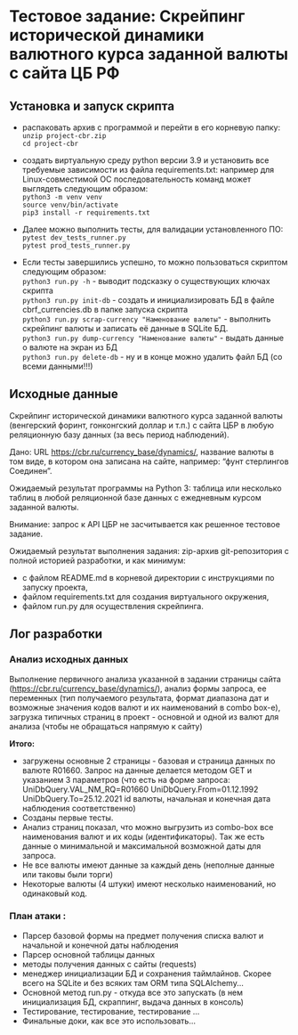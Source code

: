 # Тестовое задание: Скрейпинг исторической динамики валютного курса заданной валюты с сайта ЦБ РФ

## Установка и запуск скрипта 
* распаковать архив с программой и перейти в его корневую папку:  
`unzip project-cbr.zip`  
`cd project-cbr`  

* создать виртуальную среду python версии 3.9 и установить все требуемые зависимости из файла requirements.txt: например для Linux-совместимой ОС последовательность команд может выглядеть следующим образом:    
`python3 -m venv venv`  
`source venv/bin/activate`  
`pip3 install -r requirements.txt`  

* Далее можно выполнить тесты, для валидации установленного ПО:  
`pytest dev_tests_runner.py`  
`pytest prod_tests_runner.py`  

* Если тесты завершились успешно, то можно пользоваться скриптом следующим образом:  
`python3 run.py -h` - выводит подсказку о существующих ключах скрипта  
`python3 run.py init-db` - создать и инициализировать БД в файле cbrf_currencies.db в папке запуска скрипта    
`python3 run.py scrap-currency "Наменование валюты"` - выполнить скрейпинг валюты и записать её данные в SQLite БД.  
`python3 run.py dump-currency "Наменование валюты"` - выдать данные о валюте на экран из БД  
`python3 run.py delete-db` - ну и в конце можно удалить файл БД (со всеми данными!!!)  



## Исходные данные

Скрейпинг исторической динамики валютного курса заданной валюты (венгерский форинт, гонконгский доллар и т.п.) с сайта ЦБР в любую реляционную базу данных (за весь период наблюдений).

Дано: URL https://cbr.ru/currency_base/dynamics/, название валюты в том виде, в котором она записана на сайте, например: “фунт стерлингов Соединен”.

Ожидаемый результат программы на Python 3: таблица или несколько таблиц в любой реляционной базе данных с ежедневным курсом заданной валюты.

Внимание: запрос к API ЦБР не засчитывается как решенное тестовое задание.

Ожидаемый результат выполнения задания: zip-архив git-репозитория с полной историей разработки, и как минимум:

* с файлом README.md в корневой директории с инструкциями по запуску проекта,
* файлом requirements.txt для создания виртуального окружения,
* файлом run.py для осуществления скрейпинга.

## Лог разработки

### Анализ исходных данных
Выполнение первичного анализа указанной в задании страницы сайта (https://cbr.ru/currency_base/dynamics/), анализ формы запроса, ее переменных 
(тип получаемого результата, формат диапазона дат и возможные значения кодов валют и их наименований в combo box-е),
загрузка типичных страниц в проект - основной и одной из валют для анализа (чтобы не обращаться напрямую к сайту)   

**Итого:** 
* загружены основные 2 страницы - базовая и страница данных по валюте R01660. Запрос на данные делается методом GET и указанием 3 параметров (что есть на форме запроса: UniDbQuery.VAL_NM_RQ=R01660 UniDbQuery.From=01.12.1992 UniDbQuery.To=25.12.2021 id валюты, начальная и конечная дата наблюдения соответственно) 
* Созданы первые тесты. 
* Анализ страниц показал, что можно выгрузить из combo-box все наименования валют и их коды (идентификаторы). Так же есть данные о минимальной и максимальной возможной даты для запроса.
* Не все валюты имеют данные за каждый день (неполные данные или таковы были торги)
* Некоторые валюты (4 штуки) имеют несколько наименований, но одинаковый код.

### План атаки :

* Парсер базовой формы на предмет получения списка валют и начальной и конечной даты наблюдения
* Парсер основной таблицы данных
* методы получения данных с сайты (requests)
* менеджер инициализации БД и сохранения таймлайнов. Скорее всего на SQLite и без всяких там ORM типа SQLAlchemy...
* Основной метод run.py - откуда все это запускать (в нем инициализация БД, скраппинг, выдача данных в консоль)
* Тестирование, тестирование, тестирование ...
* Финальные доки, как все это использовать...




